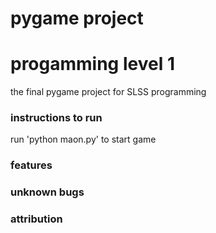 # pygame project
# progamming level 1

the final pygame project for SLSS programming

### instructions to run

run 'python maon.py' to start game

### features
### unknown bugs
### attribution